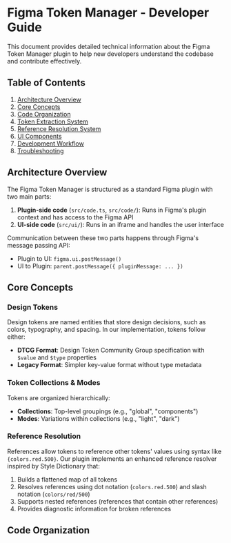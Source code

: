 # Figma Token Manager - Developer Guide

This document provides detailed technical information about the Figma Token Manager plugin to help new developers understand the codebase and contribute effectively.

## Table of Contents

1. [Architecture Overview](#architecture-overview)
2. [Core Concepts](#core-concepts)
3. [Code Organization](#code-organization)
4. [Token Extraction System](#token-extraction-system)
5. [Reference Resolution System](#reference-resolution-system)
6. [UI Components](#ui-components)
7. [Development Workflow](#development-workflow)
8. [Troubleshooting](#troubleshooting)

## Architecture Overview

The Figma Token Manager is structured as a standard Figma plugin with two main parts:

1. **Plugin-side code** (`src/code.ts`, `src/code/`): Runs in Figma's plugin context and has access to the Figma API
2. **UI-side code** (`src/ui/`): Runs in an iframe and handles the user interface

Communication between these two parts happens through Figma's message passing API:
- Plugin to UI: `figma.ui.postMessage()`
- UI to Plugin: `parent.postMessage({ pluginMessage: ... })`

## Core Concepts

### Design Tokens

Design tokens are named entities that store design decisions, such as colors, typography, and spacing. In our implementation, tokens follow either:

- **DTCG Format**: Design Token Community Group specification with `$value` and `$type` properties
- **Legacy Format**: Simpler key-value format without type metadata

### Token Collections & Modes

Tokens are organized hierarchically:
- **Collections**: Top-level groupings (e.g., "global", "components")
- **Modes**: Variations within collections (e.g., "light", "dark")

### Reference Resolution

References allow tokens to reference other tokens' values using syntax like `{colors.red.500}`. Our plugin implements an enhanced reference resolver inspired by Style Dictionary that:

1. Builds a flattened map of all tokens
2. Resolves references using dot notation (`colors.red.500`) and slash notation (`colors/red/500`)
3. Supports nested references (references that contain other references)
4. Provides diagnostic information for broken references

## Code Organization
